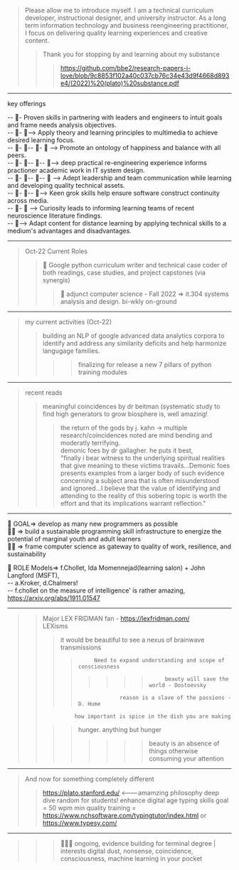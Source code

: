 > Please allow me to introduce myself. I am a technical curriculum developer, instructional designer, and university instructor. As a long term information technology and business reengineering practitioner, I focus on delivering quality learning experiences and creative content.
>>  Thank you for stopping by and learning about my substance  
>>> https://github.com/bbe2/research-papers-i-love/blob/9c8853f102a40c037cb76c34e43d9f4668d893e4/(2022)%20(plato)%20substance.pdf  
----------

key offerings  

-- 👀-  Proven skills in partnering with leaders and engineers to intuit goals and frame needs analysis objectives.  
-- 👀- 👀-->  Apply theory and learning principles to multimedia to achieve desired learning focus.   
-- 👀- 👀-- 👀- 👀 --> Promote an ontology of happiness and balance with all peers.  
-- 👀- 👀-- 👀-- 👀--> deep practical re-engineering experience informs practioner academic work in IT system design.   
-- 👀- 👀-- 👀-- 👀 --> Adept leadership and team communication while learning and developing quality technical assets.  
-- 👀- 👀-- 👀--> Keen grok skills help ensure software construct continuity across media.  
-- 👀- 👀 --> Curiosity leads to informing learning teams of recent neuroscience literature findings.  
-- 👀--> Adapt content for distance learning by applying technical skills to a medium's advantages and disadvantages.   

--------

> Oct-22 Current Roles  
>> 👋 Google python curriculum writer and technical case coder of both readings, case studies, and project capstones (via synergis)  
>>> 👋 adjunct computer science - Fall 2022 => it.304 systems analysis and design. bi-wkly on-ground  

---------

> my current activities  (Oct-22)
>> building an NLP of google advanced data analytics corpora to identify and address any similarity deficits and help harmonize langugage families.  
>>>> finalizing for release a new 7 pillars of python training modules  
--------

> recent reads  
>> meaningful coincidences by dr beitman (systematic study to find high generators to grow biosphere is, well amazing!   
>>> the return of the gods by j. kahn -> multiple research/coincidences noted are mind bending and moderatly terrifying.  
>>> demonic foes by dr gallagher. he puts it best,  
"finally i bear witness to the underlying spiritual realities that give meaning to these victims travails...Demonic foes presents examples from a larger body of such evidence concerning a subject area that is often misunderstood and ignored...I believe that the value of identifying and attending to the reality of this sobering topic is worth the effort and that its implications warrant reflection."  

-------------

👋  GOAL=> develop as many new programmers as possible  
👋👋 => build a sustainable programming skill infrastructure to energize the potential of marginal youth and adult learners  
👋👋 => frame computer science as gateway to quality of work, resilience, and sustainability  

👋  ROLE Models=> f.Chollet, Ida Momennejad(learning salon) + John Langford (MSFT),  
-- a.Kroker, d.Chalmers!  
-- f.chollet on the measure of intelligence' is rather amazing, https://arxiv.org/abs/1911.01547  

---------


> >Major LEX FRIDMAN fan - https://lexfridman.com/  
>>LEXisms  
>>>it would be beautiful to see a nexus of brainwave transmissions  
>>>>          Need to expand understanding and scope of consciousness   
>>>> >>>>          beauty will save the world - Dostoevsky   
>>>>                  reason is a slave of the passions - D. Hume  
>>               how important is spice in the dish you are making  
>>>>  hunger. anything but hunger  
>>>> >>>> beauty is an absence of things otherwise consuming your attention  

--------------------
> And now for something completely different
>> https://plato.stanford.edu/  <---amamzing philosophy deep dive 
>> random for students! enhance digital age typing skills goal = 50 wpm min 
> quality training = https://www.nchsoftware.com/typingtutor/index.html or https://www.typesy.com/  

----------
>>>👋👋👋    ongoing, evidence building for terminal degree | interests digital dust, nonsense, coincidence, consciousness, machine learning in your pocket
